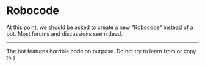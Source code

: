 # Robocode
At this point, we should be asked to create a new "Robocode" instead of a bot. Most forums and discussions seem dead.

____

The bot features horrible code on purpose. Do not try to learn from or copy this.
